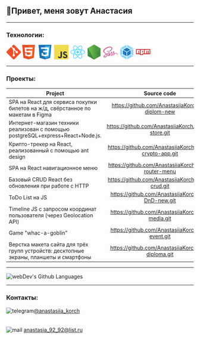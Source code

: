 ## 👋Привет, меня зовут Анастасия
___

### Технологии: 
<img src="https://github.com/devicons/devicon/blob/master/icons/git/git-original.svg" title="git" alt="git" width="40" height="40"/><img src="https://github.com/devicons/devicon/blob/master/icons/html5/html5-original.svg" title="html5" alt="html5" width="40" height="40"/>
  <img src="https://github.com/devicons/devicon/blob/master/icons/css3/css3-original.svg" title="css" alt="css" width="40" height="40"/>
  <img src="https://github.com/devicons/devicon/blob/master/icons/javascript/javascript-original.svg" title="javascript" alt="javascript" width="40" height="40"/>
  <img src="https://github.com/devicons/devicon/blob/master/icons/react/react-original.svg" title="reactjs" alt="reactjs" width="40" height="40"/>
  <img src="https://github.com/devicons/devicon/blob/master/icons/nodejs/nodejs-original.svg" title="nodejs" alt="nodejs" width="40" height="40"/>
  <img src="https://github.com/devicons/devicon/blob/master/icons/sass/sass-original.svg" title="sass/scss" alt="sass/scss" width="40" height="40"/>
  <img src="https://github.com/devicons/devicon/blob/master/icons/webpack/webpack-original.svg" title="webpack" alt="webpack" width="40" height="40"/>
  <img src="https://github.com/devicons/devicon/blob/master/icons/npm/npm-original-wordmark.svg" title="npm" alt="npm" width="40" height="40"/>
___
### Проекты:

| Project                                                       |Source code|Live Demo|
| ----------------------------------------------------------------| :---------------: |-------|
|  SPA на React для сервиса покупки билетов на ж/д, свёрстанное по макетам в Figma                          |https://github.com/AnastasiiaKorch/fe-diplom-new |https://anastasiiakorch.github.io/fe-diplom-new/|
|Интернет-магазин техники реализован с помощью postgreSQL+express+React+Node.js.     |https://github.com/AnastasiiaKorch/online-store.git|
|Крипто-трекер на React, реализованный с помощью ant design|https://github.com/AnastasiiaKorch/react-crypto-app.git|https://anastasiiakorch.github.io/react-crypto-app/|
|SPA на React навигационное меню|https://github.com/AnastasiiaKorch/ra16-router-menu|https://anastasiiakorch.github.io/ra16-router-menu/|
|Базовый CRUD React без обновления при работе с HTTP|https://github.com/AnastasiiaKorch/react-crud.git||
|ToDo List на JS|https://github.com/AnastasiiaKorch/ahj-DnD-new.git| https://anastasiiakorch.github.io/ahj-DnD-new/  |
|Timeline JS с запросом координат пользователя (через Geolocation API)|https://github.com/AnastasiiaKorch/ahj-media.git|https://anastasiiakorch.github.io/ahj-media/|
|Game "whac-a-goblin"|https://github.com/AnastasiiaKorch/ahj-event.git|https://anastasiiakorch.github.io/ahj-event/|
|Верстка макета сайта для трёх групп устройств: десктопные экраны, планшеты и смартфоны|https://github.com/AnastasiiaKorch/mq-diploma.git|https://anastasiiakorch.github.io/mq-diploma/|
___
<img height="195px" align="center" alt="webDev's Github Languages" src="https://github-readme-stats-sigma-five.vercel.app/api/top-langs/?username=AnastasiiaKorch&layout=compact&theme=vision-friendly-light" />

___
### Контакты:
<img src="https://cdn.icon-icons.com/icons2/923/PNG/256/telegram_icon-icons.com_72055.png" title="telegram" alt="telegram" width="40" height="40">[@anastasiia_korch](https://t.me/anastasiia_korch)  
<br/><br/>
<img src="https://cdn.icon-icons.com/icons2/294/PNG/256/Mail_31108.png" title="mail" alt="mail" width="40" height="40"> anastasia_92_92@list.ru
